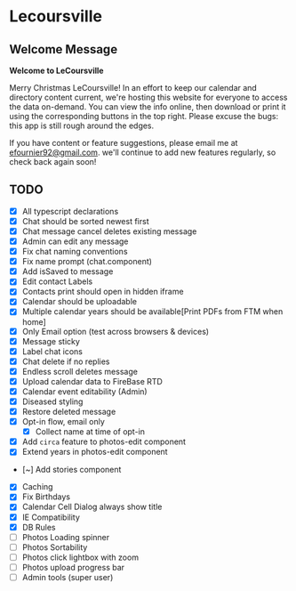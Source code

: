 # Lecoursville

## Welcome Message
__Welcome to LeCoursville__

Merry Christmas LeCoursville! In an effort to keep our calendar and directory content current, we're hosting this website for everyone to access the data on-demand. You can view the info online, then download or print it using the corresponding buttons in the top right. Please excuse the bugs: this app is still rough around the edges.

If you have content or feature suggestions, please email me at efournier92@gmail.com. we'll continue to add new features regularly, so check back again soon!

## TODO
* [X] All typescript declarations
* [X] Chat should be sorted newest first
* [X] Chat message cancel deletes existing message
* [X] Admin can edit any message
* [X] Fix chat naming conventions
* [X] Fix name prompt (chat.component)
* [X] Add isSaved to message
* [X] Edit contact Labels
* [X] Contacts print should open in hidden iframe
* [X] Calendar should be uploadable
* [X] Multiple calendar years should be available[Print PDFs from FTM when home]
* [X] Only Email option (test across browsers & devices)
* [X] Message sticky
* [X] Label chat icons
* [X] Chat delete if no replies
* [X] Endless scroll deletes message
* [X] Upload calendar data to FireBase RTD
* [X] Calendar event editability (Admin)
* [X] Diseased styling
* [X] Restore deleted message
* [X] Opt-in flow, email only
  - [X] Collect name at time of opt-in
* [X] Add `circa` feature to photos-edit component
* [X] Extend years in photos-edit component
* [~] Add stories component
* [X] Caching
* [X] Fix Birthdays
* [X] Calendar Cell Dialog always show title
* [X] IE Compatibility
* [X] DB Rules
* [ ] Photos Loading spinner
* [ ] Photos Sortability
* [ ] Photos click lightbox with zoom
* [ ] Photos upload progress bar
* [ ] Admin tools (super user)
